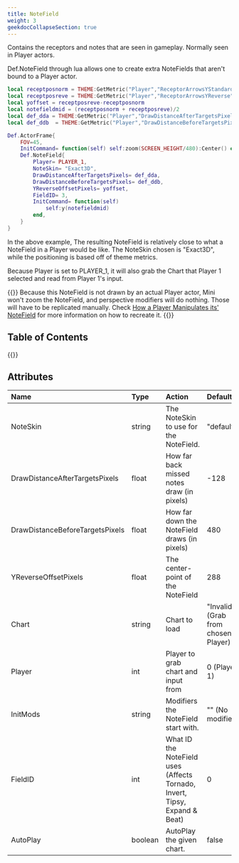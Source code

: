 ```yaml
---
title: NoteField
weight: 3
geekdocCollapseSection: true
---
```

<!---->

Contains the receptors and notes that are seen in gameplay. Normally seen in Player actors.

Def.NoteField through lua allows one to create extra NoteFields that aren't bound to a Player actor.

```lua
local receptposnorm = THEME:GetMetric("Player","ReceptorArrowsYStandard")
local receptposreve = THEME:GetMetric("Player","ReceptorArrowsYReverse")
local yoffset = receptposreve-receptposnorm
local notefieldmid = (receptposnorm + receptposreve)/2
local def_dda = THEME:GetMetric("Player","DrawDistanceAfterTargetsPixels")
local def_ddb  = THEME:GetMetric("Player","DrawDistanceBeforeTargetsPixels")

Def.ActorFrame{
	FOV=45,
	InitCommand= function(self) self:zoom(SCREEN_HEIGHT/480):Center() end,
	Def.NoteField{
		Player= PLAYER_1,
		NoteSkin= "Exact3D",
		DrawDistanceAfterTargetsPixels= def_dda,
		DrawDistanceBeforeTargetsPixels= def_ddb,
		YReverseOffsetPixels= yoffset,
		FieldID= 3,
		InitCommand= function(self)
			self:y(notefieldmid)
		end,
	}
}
```

In the above example, The resulting NoteField is relatively close to what a NoteField in a Player would be like. The NoteSkin chosen is "Exact3D", while the positioning is based off of theme metrics.

Because Player is set to PLAYER_1, it will also grab the Chart that Player 1 selected and read from Player 1's input.

{{<hint danger>}}
Because this NoteField is not drawn by an actual Player actor, Mini won't zoom the NoteField, and perspective modifiers will do nothing. Those will have to be replicated manually. Check [How a Player Manipulates its' NoteField](./NoteField-PlayerManipulation) for more information on how to recreate it.
{{</hint>}}

## Table of Contents

{{<toc-tree>}}

## Attributes

| Name | Type | Action | Default |
| :--- | :--- | :----- | :----- |
NoteSkin | string | The NoteSkin to use for the NoteField. | "default"
DrawDistanceAfterTargetsPixels | float | How far back missed notes draw (in pixels) | -128
DrawDistanceBeforeTargetsPixels | float | How far down the NoteField draws (in pixels) | 480
YReverseOffsetPixels | float | The center-point of the NoteField | 288
Chart | string | Chart to load | "Invalid" (Grab from chosen Player)
Player | int | Player to grab chart and input from | 0 (Player 1)
InitMods | string | Modifiers the NoteField start with. | "" (No modifiers)
FieldID | int | What ID the NoteField uses (Affects Tornado, Invert, Tipsy, Expand & Beat) | 0
AutoPlay | boolean | AutoPlay the given chart. | false
